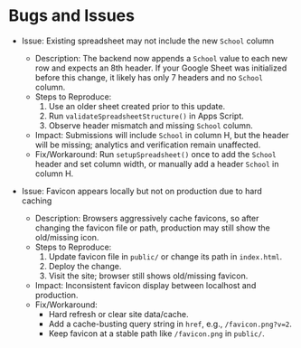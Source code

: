 # Bugs and Issues

- Issue: Existing spreadsheet may not include the new `School` column

  - Description: The backend now appends a `School` value to each new row and expects an 8th header. If your Google Sheet was initialized before this change, it likely has only 7 headers and no `School` column.
  - Steps to Reproduce:
    1. Use an older sheet created prior to this update.
    2. Run `validateSpreadsheetStructure()` in Apps Script.
    3. Observe header mismatch and missing `School` column.
  - Impact: Submissions will include `School` in column H, but the header will be missing; analytics and verification remain unaffected.
  - Fix/Workaround: Run `setupSpreadsheet()` once to add the `School` header and set column width, or manually add a header `School` in column H.

- Issue: Favicon appears locally but not on production due to hard caching
  - Description: Browsers aggressively cache favicons, so after changing the favicon file or path, production may still show the old/missing icon.
  - Steps to Reproduce:
    1. Update favicon file in `public/` or change its path in `index.html`.
    2. Deploy the change.
    3. Visit the site; browser still shows old/missing favicon.
  - Impact: Inconsistent favicon display between localhost and production.
  - Fix/Workaround:
    - Hard refresh or clear site data/cache.
    - Add a cache-busting query string in `href`, e.g., `/favicon.png?v=2`.
    - Keep favicon at a stable path like `/favicon.png` in `public/`.
